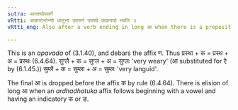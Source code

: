 ```yaml
---
sutra: आतश्चोपसर्गे
vRtti: आकारान्तेभ्यो धातुभ्य उपसर्ग उपपदे कप्रत्ययो भवति ॥
vRtti_eng: Also after a verb ending in long आ when there is a preposition along with it, the affix क is placed.

---
```

This is an _apavada_ of  (3.1.40), and debars the affix ण. Thus प्रस्था + क = प्रस्थ + अ = प्रस्थः (6.4.64). सुग्लै + क = सुग्ल + अ = सुग्लः 'very weary' (आ substituted for ऐ by (6.1.45.)) सुम्लै + क = सुम्ला + अ = सुम्लः 'very languid'.

The final आ is dropped before the affix क by rule (6.4.64). There is elision of long आ when an _ardhadhatuka_ affix follows beginning with a vowel and having an indicatory क or ङ. 